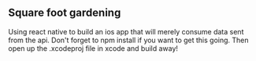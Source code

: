 ## Square foot gardening

Using react native to build an ios app that will merely consume data sent from the api. Don't forget to npm install if you want to get this going. Then open up the .xcodeproj file in xcode and build away!
